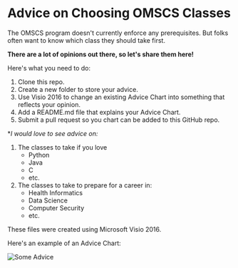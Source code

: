 # Advice on Choosing OMSCS Classes

The OMSCS program doesn't currently enforce any prerequisites.  But folks often want to know which class they should take first.


**There are a lot of opinions out there, so let's share them here!**


Here's what you need to do:
1.  Clone this repo.
2.  Create a new folder to store your advice.
3.  Use Visio 2016 to change an existing Advice Chart into something that reflects your opinion.
4.  Add a README.md file that explains your Advice Chart.
5.  Submit a pull request so you chart can be added to this GitHub repo. 



**I would love to see advice on:*
1.  The classes to take if you love 
    * Python
    * Java
    * C 
    * etc.
2.  The classes to take to prepare for a career in:
    * Health Informatics
    * Data Science
    * Computer Security
    * etc.





These files were created using Microsoft Visio 2016.


Here's an example of an Advice Chart:


![Some Advice](https://github.com/SpiroGanas/OMSCS-Advice/raw/master/Introduction%20Classes%20First/OMSCS-Advice.png)

